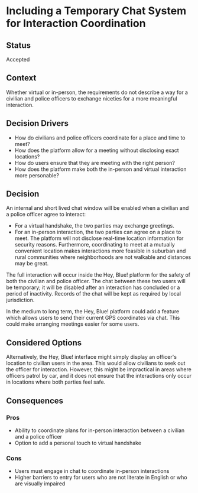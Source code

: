 # Including a Temporary Chat System for Interaction Coordination

## Status
Accepted

## Context
Whether virtual or in-person, the requirements do not describe a way for a civilian and police officers to exchange niceties for a more meaningful interaction.

## Decision Drivers
- How do civilians and police officers coordinate for a place and time to meet?
- How does the platform allow for a meeting without disclosing exact locations?
- How do users ensure that they are meeting with the right person?
- How does the platform make both the in-person and virtual interaction more personable?

## Decision
An internal and short lived chat window will be enabled when a civilian and a police officer agree to interact:
- For a virtual handshake, the two parties may exchange greetings.
- For an in-person interaction, the two parties can agree on a place to meet. The platform will not disclose real-time location information for security reasons. Furthermore, coordinating to meet at a mutually convenient location makes interactions more feasible in suburban and rural communities where neighborhoods are not walkable and distances may be great.

The full interaction will occur inside the Hey, Blue! platform for the safety of both the civilian and police officer. The chat between these two users will be temporary; it will be disabled after an interaction has concluded or a period of inactivity. Records of the chat will be kept as required by local jurisdiction.

In the medium to long term, the Hey, Blue! platform could add a feature which allows users to send their current GPS coordinates via chat. This could make arranging meetings easier for some users.

## Considered Options
Alternatively, the Hey, Blue! interface might simply display an officer's location to civilian users in the area. This would allow civilians to seek out the officer for interaction. However, this might be impractical in areas where officers patrol by car, and it does not ensure that the interactions only occur in locations where both parties feel safe. 

## Consequences

### Pros
- Ability to coordinate plans for in-person interaction between a civilian and a police officer
- Option to add a personal touch to virtual handshake

### Cons
- Users must engage in chat to coordinate in-person interactions
- Higher barriers to entry for users who are not literate in English or who are visually impaired
